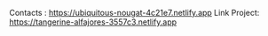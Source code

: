 Contacts : https://ubiquitous-nougat-4c21e7.netlify.app
Link Project: https://tangerine-alfajores-3557c3.netlify.app
